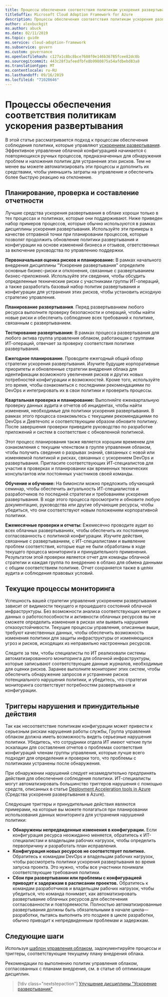```yaml
---
title: Процессы обеспечения соответствия политикам ускорения развертывания
titleSuffix: Microsoft Cloud Adoption Framework for Azure
description: Процессы обеспечения соответствия политикам ускорения развертывания
author: alexbuckgit
ms.author: abuck
ms.date: 02/11/2019
ms.topic: guide
ms.service: cloud-adoption-framework
ms.subservice: govern
ms.custom: governance
ms.openlocfilehash: c127a1c8bc8bce7608f0e146b36785fcee82dc0b
ms.sourcegitcommit: 443c28f3afeedfbfe8b9980875a54afdbebd83a8
ms.translationtype: MT
ms.contentlocale: ru-RU
ms.lasthandoff: 09/16/2019
ms.locfileid: "71028646"
---
```

# <a name="deployment-acceleration-policy-compliance-processes"></a>Процессы обеспечения соответствия политикам ускорения развертывания

В этой статье рассматривается подход к процессам обеспечения соблюдения политики, которые управляют [ускорением развертывания](./index.md). Эффективное управление облачной конфигурацией начинается с повторяющихся ручных процессов, предназначенных для обнаружения проблем и наложения политик для устранения этих рисков. Тем не менее вы можете автоматизировать эти процессы и дополнить их средствами, чтобы уменьшить затраты на управление и обеспечить более быструю реакцию на отклонение.

## <a name="planning-review-and-reporting-processes"></a>Планирование, проверка и составление отчетности

Лучшие средства ускорения развертывания в облаке хороши только в тех процессах и политиках, которые они поддерживают. Ниже приведен набор примеров процессов, которые обычно используются в рамках дисциплины ускорения развертывания. Используйте эти примеры в качестве отправной точки при планировании процессов, которые позволят продолжить обновление политики развертывания и конфигурации на основе изменений бизнеса и отзывов, ответственных за включение руководства по управлению поддержки.

**Первоначальная оценка рисков и планирование:** В рамках начального внедрения дисциплины "Ускорение развертывания" определите основные бизнес-риски и отклонения, связанные с развертыванием бизнес-приложений. Используйте эти сведения, чтобы обсудить определенные технические риски с участниками группы ИТ-операций, а также разработать базовый набор политик развертывания и конфигурации для устранения этих рисков, чтобы установить исходную стратегию управления.

**Планирование развертывания**. Перед развертыванием любого ресурса выполните проверку безопасности и операций, чтобы найти новые риски и обеспечить соблюдение всех требований к политике, связанным с развертыванием.

**Тестирование развертывания:** В рамках процесса развертывания для любого актива группа управления облаком, работающая с группами ИТ-операций, отвечает за проверку соответствия политике развертывания.

**Ежегодное планирование**. Проводите ежегодный общий обзор стратегии ускорения развертывания. Изучите будущие корпоративные приоритеты и обновленные стратегии внедрения облака для идентификации возможного увеличения рисков и других новых потребностей конфигурации и возможностей. Кроме того, используйте это время, чтобы ознакомиться с последними рекомендациями по DevOps и интегрировать их в свои политики и проверить процессы.

**Квартальная проверка и планирование:** Выполняйте ежеквартальную проверку данных аудита и отчетов об инцидентах, чтобы найти изменения, необходимые для политики ускорения развертывания. В рамках этого процесса ознакомьтесь с текущими рекомендациями по DevOps и Девтечопс и соответствующим образом обновите политику. После завершения проверки приведите руководство по разработке приложений и систем в соответствие с обновленной политикой.

Этот процесс планирования также является хорошим временем для ознакомления с текущим членством в группе управления облаком, чтобы получить сведения о разрывах знаний, связанных с новой или изменяемой политикой и рисках, связанных с ускорением DevOps и развертывания. Пригласите соответствующих ИТ-специалистов для участия в проверках и планировании как временных технических консультантов или постоянных участников своей команды.

**Обучение и обучение:** На бимонсли можно предложить обучающий семинар, чтобы обеспечить актуальность ИТ-специалистов и разработчиков по последней стратегии и требованиям ускорения развертывания. В ходе этого процесса просмотрите и обновите любую документацию, руководства или другие обучающие ресурсы, чтобы убедиться, что они соответствуют новым положениям корпоративной политики.

**Ежемесячные проверки и отчеты:** Ежемесячно проводите аудит во всех облачных развертываниях, чтобы обеспечить их постоянную согласованность с политикой конфигурации. Изучите действия, связанные с развертыванием, с ИТ-специалистами и выявление проблем соответствия, которые еще не были обработаны в ходе текущего процесса мониторинга и принудительного применения. Результатом этой проверки является отчет для команды облачной стратегии и каждая группа по внедрению в облако для обмена данными с общим соответствием политике. Отчет сохраняется также в целях аудита и соблюдения правовых условий.

## <a name="ongoing-monitoring-processes"></a>Текущие процессы мониторинга

Успешность вашей стратегии управления ускорением развертывания зависит от видимости текущего и прошедшего состояний облачной инфраструктуры. Без возможности анализа соответствующих метрик и данных о работоспособности и активности облачных ресурсов вы не сможете определить изменения в рисках или выявить нарушения отказоустойчивости. Текущие процессы управления, описанные выше, требуют качественных данных, чтобы обеспечить возможность изменения политики для защиты инфраструктуры от изменяющихся угроз и рисков, исходящих из неправильно настроенных ресурсов.

Следите за тем, чтобы специалисты по ИТ реализовали системы автоматизированного мониторинга для облачной инфраструктуры, которые записывают соответствующие данные журналов, необходимые для оценки рисков. Заранее выполните мониторинг этих систем, чтобы обеспечить обнаружение запросов и устранение рисков потенциального нарушения политики, и убедитесь, что стратегия мониторинга соответствует потребностям развертывания и конфигурации.

## <a name="violation-triggers-and-enforcement-actions"></a>Триггеры нарушения и принудительные действия

Так как несоответствие политикам конфигурации может привести к серьезным рискам нарушения работы службы, Группа управления облаком должна иметь возможность видеть серьезные нарушения политики. Убедитесь, что сотрудники отдела ИТ имеют четкие пути эскалации для составления отчетов о проблемах соответствия конфигураций членам группы управления, которые лучше всего подходят для определения и проверки того, что проблемы с политиками устранены после обнаружения.

При обнаружении нарушений следует незамедлительно предпринять действия для обеспечения соблюдения политики. ИТ-специалисты могут автоматизировать большинство триггеров нарушения с помощью средств, описанных в статье [Deployment Acceleration tools in Azure](./toolchain.md) (Средства ускорения развертывания в Azure).

Следующие триггеры и принудительные действия являются примерами, на которые вы можете полагаться при планировании использования данных мониторинга для устранения нарушений политики:

- **Обнаружены непредвиденные изменения в конфигурации.** Если конфигурация ресурса неожиданно меняется, обратитесь к ИТ-специалистам и владельцам рабочих нагрузок, чтобы определить первопричину и разработать план исправления.
- **Конфигурация новых ресурсов не соответствует политике.** Обратитесь к командам DevOps и владельцам рабочих нагрузок, чтобы рассмотреть политики ускорения развертывания во время запуска проекта. Это нужно, чтобы все участники понимали соответствующие требования политики.
- **Сбои при развертывании или проблемы с конфигурацией приводят к задержкам в расписании проектов.** Обратитесь к командам разработчиков и владельцам рабочих нагрузок, чтобы убедиться, что команда понимает, как автоматизировать развертывание облачных ресурсов для обеспечения согласованности и повторяемости. Полностью автоматизированные развертывания должны быть обязательными в начале цикла&mdash;разработки, пытаясь выполнить это позднее в цикле разработки, обычно приводит к непредвиденным проблемам и задержкам.

## <a name="next-steps"></a>Следующие шаги

Используя [шаблон управления облаком](./template.md), задокументируйте процессы и триггеры, соответствующие текущему плану внедрения облака.

Рекомендации по выполнению политик управления облаком, согласованных с планами внедрения, см. в статье об оптимизации дисциплин.

> [!div class="nextstepaction"]
> [Улучшение дисциплины "Ускорение развертывания"](./discipline-improvement.md)
